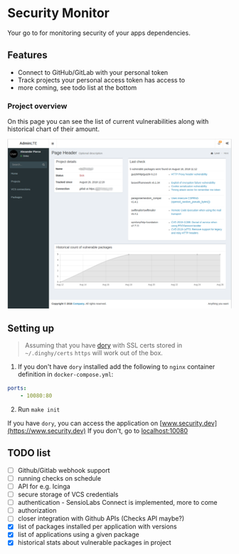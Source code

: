 # Security Monitor

Your go to for monitoring security of your apps dependencies.


## Features

* Connect to GitHub/GitLab with your personal token
* Track projects your personal access token has access to
* more coming, see todo list at the bottom

### Project overview

On this page you can see the list of current vulnerabilities along with historical chart of their amount.

![image](docs/project_report.png)

## Setting up

> Assuming that you have [dory](https://github.com/FreedomBen/dory) with SSL certs stored in `~/.dinghy/certs` `https` will work out of the box.

1. If you don't have `dory` installed add the following to `nginx` container definition in `docker-compose.yml`:

```yaml
ports:
    - 10080:80
```

2. Run `make init`
  
  
  
If you have `dory`, you can access the application on [www.security.dev](https://www.security.dev)
If you don't, go to [localhost:10080](http://localhost:10080)

## TODO list

- [ ] Github/Gitlab webhook support
- [ ] running checks on schedule
- [ ] API for e.g. Icinga
- [ ] secure storage of VCS credentials
- [ ] authentication - SensioLabs Connect is implemented, more to come
- [ ] authorization
- [ ] closer integration with Github APIs (Checks API maybe?)
- [x] list of packages installed per application with versions
- [x] list of applications using a given package
- [x] historical stats about vulnerable packages in project
